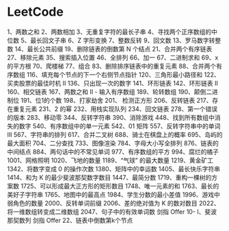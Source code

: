 # LeetCode
1、两数之和
2、两数相加
3、无重复字符的最长子串
4、寻找两个正序数组的中位数
5、最长回文子串
6、Z 字形变换
7、整数反转
9、回文数
13、罗马数字转整数
14、最长公共前缀
19、删除链表的倒数第 N 个结点
21、合并两个有序链表
27、移除元素
35、搜索插入位置
46、全排列
66、加一
67、二进制求和
69、x 的平方根 
70、爬楼梯
77、组合
83、删除排序链表中的重复元素
88、合并两个有序数组
116、填充每个节点的下一个右侧节点指针
120、三角形最小路径和
122、买卖股票的最佳时机 II
136、只出现一次的数字
141、环形链表
142、环形链表 II
160、相交链表
167、两数之和 II - 输入有序数组
189、轮转数组
190、颠倒二进制位
191、位1的个数
198、打家劫舍
201、 检测正方形
206、反转链表
217、存在重复元素
231、2 的幂
232、用栈实现队列
234、回文链表
278、第一个错误的版本
283、移动零
344、反转字符串
390、消除游戏
448、找到所有数组中消失的数字
540、有序数组中的单一元素
542、01 矩阵
557、反转字符串中的单词 III
567、字符串的排列
617、合并二叉树
688、骑士在棋盘上的概率
695、岛屿的最大面积
704、二分查找
733、图像渲染
784、字母大小写全排列
876、链表的中间结点
884、两句话中的不常见单词
977、有序数组的平方
994、腐烂的橘子
1001、网格照明
1020、飞地的数量
1189、“气球” 的最大数量
1219、黄金矿工
1342、将数字变成 0 的操作次数
1380、矩阵中的幸运数
1405、最长快乐字符串
1414、和为 K 的最少斐波那契数字数目
1447、最简分数
1719、重构一棵树的方案数
1725、可以形成最大正方形的矩形数目
1748、唯一元素的和
1763、最长的美好子字符串
1765、地图中的最高点
1984、学生分数的最小差值
1996、游戏中弱角色的数量
2000、反转单词前缀
2006、差的绝对值为 K 的数对数目
2022、将一维数组转变成二维数组
2047、句子中的有效单词数
剑指 Offer 10- I、斐波那契数列
剑指 Offer 22、链表中倒数第k个节点
